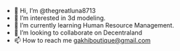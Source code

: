 - 👋 Hi, I’m @thegreatluna8713
- 👀 I’m interested in 3d modeling.
- 🌱 I’m currently learning Human Resource Management. 
- 💞️ I’m looking to collaborate on Decentraland
- 📫 How to reach me gakhiboutique@gmail.com

<!---
thegreatluna8713/thegreatluna8713 is a ✨ special ✨ repository because its `README.md` (this file) appears on your GitHub profile.
You can click the Preview link to take a look at your changes.
--->

